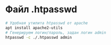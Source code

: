 # Файл .htpasswd

```sh
# Удобная утилита htpasswd от apache
apt install apache2-utils
# Генерируем логин/пароль, задан логин admin
htpasswd -c ./.htpasswd admin
```
